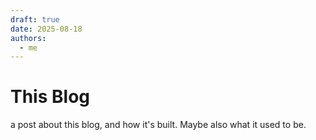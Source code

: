 ```yaml
---
draft: true
date: 2025-08-18
authors:
  - me
---
```


# This Blog
a post about this blog, and how it's built. Maybe also what it used to be.